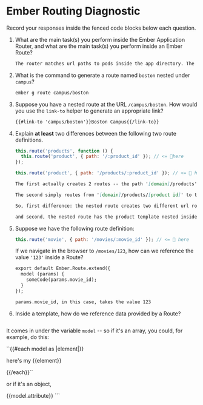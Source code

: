 # Ember Routing Diagnostic

Record your responses inside the fenced code blocks below each question.

1.  What are the main task(s) you perform inside the Ember Application Router,
    and what are the main task(s) you perform inside an Ember Route?

    ```md
    The router matches url paths to pods inside the app directory. The route file connects that url to a template, a model, and any actions that need to be associated with it
    ```

1.  What is the command to generate a route named `boston` nested under
    `campus`?

    ```md
    ember g route campus/boston
    ```

1.  Suppose you have a nested route at the URL `/campus/boston`. How would you
    use the `link-to` helper to generate an appropriate link?

    ```md
    {{#link-to 'campus/boston'}}Boston Campus{{/link-to}}
    ```

1.  Explain **at least** two differences between the following two route
    definitions.

    ```js
    this.route('products', function () {
      this.route('product', { path: '/:product_id' }); // <= 👀here
    });

    this.route('product', { path: '/products/:product_id' }); // <= 👀 here
    ```

    ```md
    The first actually creates 2 routes -- the path '[domain]/products' renders the 'products' template, and the path '[domain]/products/[product id]' renders the products template, with the product template appearing inside that page (wherever the {{outlet}} tag appears)

    The second simply routes from '[domain]/products/[product id]' to the product template.

    So, first difference: the nested route creates two different url routes,

    and second, the nested route has the product template nested inside the products template, while the single line just renders the product template at the appropriate url
    ```

1.  Suppose we have the following route definition:

    ```js
    this.route('movie', { path: '/movies/:movie_id' }); // <= 👀 here
    ```

    If we navigate in the browser to `/movies/123`, how can we reference the
    value `'123'` inside a Route?

    ```md
    export default Ember.Route.extend({
      model (params) {
        someCode(params.movie_id);
      }
    });

    params.movie_id, in this case, takes the value 123
    ```

1.  Inside a template, how do we reference data provided by a Route?

    ```md
It comes in under the variable `model` -- so if it's an array, you could, for example, do this:

``{{#each model as |element|}}
  <p>here's my {{element}}</p>
{{/each}}``

or if it's an object,

{{model.attribute}}
    ```
